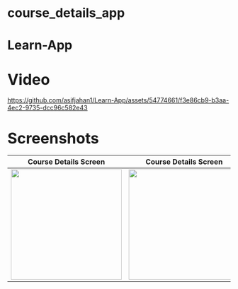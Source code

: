 # course_details_app

# Learn-App

# <span style="font-size:larger;">Video</span>

https://github.com/asifjahan1/Learn-App/assets/54774661/f3e86cb9-b3aa-4ec2-9735-dcc96c582e43

# <span style="font-size:larger;">Screenshots</span>

| Course Details Screen | Course Details Screen |
|------|-------|
|<img width="250" src="https://github.com/asifjahan1/Learn-App/assets/54774661/7ccc3686-6810-41b0-bd0c-332ccda4a7a3">|<img width="250" src="https://github.com/asifjahan1/Learn-App/assets/54774661/6c8c67e7-baec-45a1-b7d7-27c117f89dea">|
